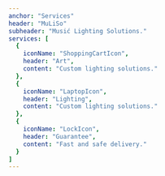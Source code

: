 ```yaml
---
anchor: "Services"
header: "MuLiSo"
subheader: "Musić Lighting Solutions."
services: [
  {
    iconName: "ShoppingCartIcon",
    header: "Art",
    content: "Custom lighting solutions."
  },
  {
    iconName: "LaptopIcon",
    header: "Lighting",
    content: "Custom lighting solutions."
  },
  {
    iconName: "LockIcon",
    header: "Guarantee",
    content: "Fast and safe delivery."
  }
]
---
```

